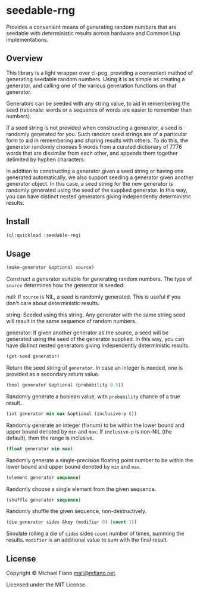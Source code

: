 # seedable-rng

Provides a convenient means of generating random numbers that are seedable with deterministic
results across hardware and Common Lisp implementations.

## Overview

This library is a light wrapper over cl-pcg, providing a convenient method of generating seedable
random numbers. Using it is as simple as creating a generator, and calling one of the various
generation functions on that generator.

Generators can be seeded with any string value, to aid in remembering the seed (rationale: words or
a sequence of words are easier to remember than numbers).

If a seed string is not provided when constructing a generator, a seed is randomly generated for
you. Such random seed strings are of a particular form to aid in remembering and sharing results
with others. To do this, the generator randomly chooses 5 words from a curated dictionary of 7776
words that are dissimilar from each other, and appends them together delimited by hyphen characters.

In addition to constructing a generator given a seed string or having one generated automatically,
we also support seeding a generator given another generator object. In this case, a seed string for
the new generator is randomly generated using the seed of the supplied generator. In this way, you
can have distinct nested generators giving independently deterministic results.

## Install

```lisp
(ql:quickload :seedable-rng)
```

## Usage

```lisp
(make-generator &optional source)
```

Construct a generator suitable for generating random numbers. The type of `source` determines how
the generator is seeded:

null: If `source` is NIL, a seed is randomly generated. This is useful if you don't care about
deterministic results.

string: Seeded using this string. Any generator with the same string seed will result in the same
sequence of random numbers.

generator: If given another generator as the source, a seed will be generated using the seed of the
generator supplied. In this way, you can have distinct nested generators giving independently
deterministic results.

```lisp
(get-seed generator)
```
Return the seed string of `generator`. In case an integer is needed, one is provided as a secondary
return value.

```lisp
(bool generator &optional (probability 0.5))
```
Randomly generate a boolean value, with `probability` chance of a true result.

```lisp
(int generator min max &optional (inclusive-p t))
```
Randomly generate an integer (fixnum) to be within the lower bound and upper bound denoted by `min`
and `max`. If `inclusive-p` is non-NIL (the default), then the range is inclusive.

```lisp
(float generator min max)
```
Randomly generate a single-precision floating point number to be within the lower bound and upper
bound denoted by `min` and `max`.

```lisp
(element generator sequence)
```
Randomly choose a single element from the given sequence.

```lisp
(shuffle generator sequence)
```
Randomly shuffle the given sequence, non-destructively.

```lisp
(die generator sides &key (modifier 0) (count 1))
```
Simulate rolling a die of `sides` sides `count` number of times, summing the results. `modifier`
is an additional value to sum with the final result.

## License

Copyright © Michael Fiano <mail@mfiano.net>.

Licensed under the MIT License.
